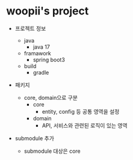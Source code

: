 # woopii's project

- 프로젝트 정보
   - java
     - java 17
   - framawork
     - spring boot3 
   - build
     - gradle                                        

- 패키지
    - core, domain으로 구분
      - core
        - entity, config 등 공통 영역을 설정
      - domain
        - API, 서비스와 관련된 로직이 있는 영역

- submodule 추가
  - submodule 대상은 core